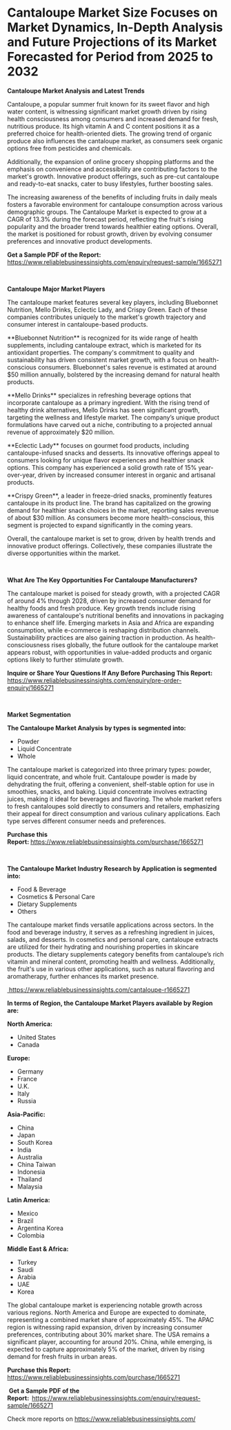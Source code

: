 <p><h1>Cantaloupe Market Size Focuses on Market Dynamics, In-Depth Analysis and Future Projections of its Market Forecasted for Period from 2025 to 2032</h1></p><p><strong>Cantaloupe Market Analysis and Latest Trends</strong></p>
<p><p>Cantaloupe, a popular summer fruit known for its sweet flavor and high water content, is witnessing significant market growth driven by rising health consciousness among consumers and increased demand for fresh, nutritious produce. Its high vitamin A and C content positions it as a preferred choice for health-oriented diets. The growing trend of organic produce also influences the cantaloupe market, as consumers seek organic options free from pesticides and chemicals.</p><p>Additionally, the expansion of online grocery shopping platforms and the emphasis on convenience and accessibility are contributing factors to the market's growth. Innovative product offerings, such as pre-cut cantaloupe and ready-to-eat snacks, cater to busy lifestyles, further boosting sales. </p><p>The increasing awareness of the benefits of including fruits in daily meals fosters a favorable environment for cantaloupe consumption across various demographic groups. The Cantaloupe Market is expected to grow at a CAGR of 13.3% during the forecast period, reflecting the fruit's rising popularity and the broader trend towards healthier eating options. Overall, the market is positioned for robust growth, driven by evolving consumer preferences and innovative product developments.</p></p>
<p><strong>Get a Sample PDF of the Report:&nbsp;</strong> <a href="https://www.reliablebusinessinsights.com/enquiry/request-sample/1665271?utm_campaign=2242&utm_medium=2&utm_source=Github&utm_content=ia&utm_term=07042025&utm_id=cantaloupe">https://www.reliablebusinessinsights.com/enquiry/request-sample/1665271</a></p>
<p>&nbsp;</p>
<p><strong>Cantaloupe Major Market Players</strong></p>
<p><p>The cantaloupe market features several key players, including Bluebonnet Nutrition, Mello Drinks, Eclectic Lady, and Crispy Green. Each of these companies contributes uniquely to the market's growth trajectory and consumer interest in cantaloupe-based products.</p><p>**Bluebonnet Nutrition** is recognized for its wide range of health supplements, including cantaloupe extract, which is marketed for its antioxidant properties. The company's commitment to quality and sustainability has driven consistent market growth, with a focus on health-conscious consumers. Bluebonnet's sales revenue is estimated at around $50 million annually, bolstered by the increasing demand for natural health products.</p><p>**Mello Drinks** specializes in refreshing beverage options that incorporate cantaloupe as a primary ingredient. With the rising trend of healthy drink alternatives, Mello Drinks has seen significant growth, targeting the wellness and lifestyle market. The company’s unique product formulations have carved out a niche, contributing to a projected annual revenue of approximately $20 million.</p><p>**Eclectic Lady** focuses on gourmet food products, including cantaloupe-infused snacks and desserts. Its innovative offerings appeal to consumers looking for unique flavor experiences and healthier snack options. This company has experienced a solid growth rate of 15% year-over-year, driven by increased consumer interest in organic and artisanal products.</p><p>**Crispy Green**, a leader in freeze-dried snacks, prominently features cantaloupe in its product line. The brand has capitalized on the growing demand for healthier snack choices in the market, reporting sales revenue of about $30 million. As consumers become more health-conscious, this segment is projected to expand significantly in the coming years.</p><p>Overall, the cantaloupe market is set to grow, driven by health trends and innovative product offerings. Collectively, these companies illustrate the diverse opportunities within the market.</p></p>
<p>&nbsp;</p>
<p><strong>What Are The Key Opportunities For Cantaloupe Manufacturers?</strong></p>
<p><p>The cantaloupe market is poised for steady growth, with a projected CAGR of around 4% through 2028, driven by increased consumer demand for healthy foods and fresh produce. Key growth trends include rising awareness of cantaloupe's nutritional benefits and innovations in packaging to enhance shelf life. Emerging markets in Asia and Africa are expanding consumption, while e-commerce is reshaping distribution channels. Sustainability practices are also gaining traction in production. As health-consciousness rises globally, the future outlook for the cantaloupe market appears robust, with opportunities in value-added products and organic options likely to further stimulate growth.</p></p>
<p><strong>Inquire or Share Your Questions If Any Before Purchasing This Report:</strong> <a href="https://www.reliablebusinessinsights.com/enquiry/pre-order-enquiry/1665271?utm_campaign=2242&utm_medium=2&utm_source=Github&utm_content=ia&utm_term=07042025&utm_id=cantaloupe">https://www.reliablebusinessinsights.com/enquiry/pre-order-enquiry/1665271</a></p>
<p>&nbsp;</p>
<p><strong>Market Segmentation</strong></p>
<p><strong>The Cantaloupe Market Analysis by types is segmented into:</strong></p>
<p><ul><li>Powder</li><li>Liquid Concentrate</li><li>Whole</li></ul></p>
<p><p>The cantaloupe market is categorized into three primary types: powder, liquid concentrate, and whole fruit. Cantaloupe powder is made by dehydrating the fruit, offering a convenient, shelf-stable option for use in smoothies, snacks, and baking. Liquid concentrate involves extracting juices, making it ideal for beverages and flavoring. The whole market refers to fresh cantaloupes sold directly to consumers and retailers, emphasizing their appeal for direct consumption and various culinary applications. Each type serves different consumer needs and preferences.</p></p>
<p><strong>Purchase this Report:&nbsp;</strong><a href="https://www.reliablebusinessinsights.com/purchase/1665271?utm_campaign=2242&utm_medium=2&utm_source=Github&utm_content=ia&utm_term=07042025&utm_id=cantaloupe">https://www.reliablebusinessinsights.com/purchase/1665271</a></p>
<p>&nbsp;</p>
<p><strong>The Cantaloupe Market Industry Research by Application is segmented into:</strong></p>
<p><ul><li>Food & Beverage</li><li>Cosmetics & Personal Care</li><li>Dietary Supplements</li><li>Others</li></ul></p>
<p><p>The cantaloupe market finds versatile applications across sectors. In the food and beverage industry, it serves as a refreshing ingredient in juices, salads, and desserts. In cosmetics and personal care, cantaloupe extracts are utilized for their hydrating and nourishing properties in skincare products. The dietary supplements category benefits from cantaloupe’s rich vitamin and mineral content, promoting health and wellness. Additionally, the fruit's use in various other applications, such as natural flavoring and aromatherapy, further enhances its market presence.</p></p>
<p><a href="https://www.reliablebusinessinsights.com/cantaloupe-r1665271?utm_campaign=2242&utm_medium=2&utm_source=Github&utm_content=ia&utm_term=07042025&utm_id=cantaloupe">&nbsp;https://www.reliablebusinessinsights.com/cantaloupe-r1665271</a></p>
<p><strong>In terms of Region, the Cantaloupe Market Players available by Region are:</strong></p>
<p>
    <p> <strong> North America: </strong>
        <ul>
            <li>United States</li>
            <li>Canada</li>
        </ul>
        </p> 
    <p> <strong> Europe: </strong>
        <ul>
            <li>Germany</li>
            <li>France</li>
            <li>U.K.</li>
            <li>Italy</li>
            <li>Russia</li>
        </ul>
        </p> 
    <p> <strong> Asia-Pacific: </strong>
        <ul>
            <li>China</li>
            <li>Japan</li>
            <li>South Korea</li>
            <li>India</li>
            <li>Australia</li>
            <li>China Taiwan</li>
            <li>Indonesia</li>
            <li>Thailand</li>
            <li>Malaysia</li>
        </ul>
        </p> 
    <p> <strong> Latin America: </strong>
        <ul>
            <li>Mexico</li>
            <li>Brazil</li>
            <li>Argentina Korea</li>
            <li>Colombia</li>
        </ul>
        </p> 
    <p> <strong> Middle East & Africa: </strong>
        <ul>
            <li>Turkey</li>
            <li>Saudi</li>
            <li>Arabia</li>
            <li>UAE</li>
            <li>Korea</li>
        </ul>
    </p>
    </p>
<p><p>The global cantaloupe market is experiencing notable growth across various regions. North America and Europe are expected to dominate, representing a combined market share of approximately 45%. The APAC region is witnessing rapid expansion, driven by increasing consumer preferences, contributing about 30% market share. The USA remains a significant player, accounting for around 20%. China, while emerging, is expected to capture approximately 5% of the market, driven by rising demand for fresh fruits in urban areas.</p></p>
<p><strong>Purchase this Report: </strong><a href="https://www.reliablebusinessinsights.com/purchase/1665271?utm_campaign=2242&utm_medium=2&utm_source=Github&utm_content=ia&utm_term=07042025&utm_id=cantaloupe">https://www.reliablebusinessinsights.com/purchase/1665271</a></p>
<p>&nbsp;<strong>Get a Sample PDF of the Report:&nbsp;&nbsp;</strong><a href="https://www.reliablebusinessinsights.com/enquiry/request-sample/1665271?utm_campaign=2242&utm_medium=2&utm_source=Github&utm_content=ia&utm_term=07042025&utm_id=cantaloupe">https://www.reliablebusinessinsights.com/enquiry/request-sample/1665271</a></p>
<p><strong></strong></p>
<p>Check more reports on <a href="https://www.reliablebusinessinsights.com/?utm_campaign=2242&utm_medium=2&utm_source=Github&utm_content=ia&utm_term=07042025&utm_id=cantaloupe">https://www.reliablebusinessinsights.com/</a></p>